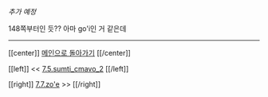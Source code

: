 *추가 예정*

148쪽부터인 듯?? 아마 go'i인 거 같은데

---

[[center]]
[메인으로 돌아가기](index.html)
[[/center]]

[[left]]
<< [7.5.sumti_cmavo_2](07_05_sumti_cmavo_2.html)
[[/left]]

[[right]]
[7.7.zo'e](07_07_zo'e.html) >>
[[/right]]